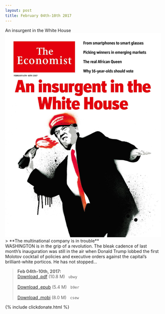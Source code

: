 ```yaml
---
layout: post
title: February 04th-10th 2017
---
```


<div class="message">
	An insurgent in the White House
</div>

<div class="cover">
<img src="/public/img/the-economist/img_2017.02.04.jpg" />
</div>
<!--more-->
> **The multinational company is in trouble** <br/>
WASHINGTON is in the grip of a revolution. The bleak cadence of last month’s inauguration was still in the air when Donald Trump lobbed the first Molotov cocktail of policies and executive orders against the capital’s brilliant-white porticos. He has not stopped...

> **Feb 04th-10th, 2017:**<br/>
[Download .pdf](https://yun.baidu.com/s/1o86noE2) (10.8 M)&ensp;
`ubwy` <br/><br/>
[Download .epub](https://yun.baidu.com/s/1kUMsh6J) (5.4 M) &nbsp;
`b9er` <br/><br/>
[Download .mobi](https://yun.baidu.com/s/1cte3oE) (8.0 M) &nbsp;
`csew`


{% include clickdonate.html %}
